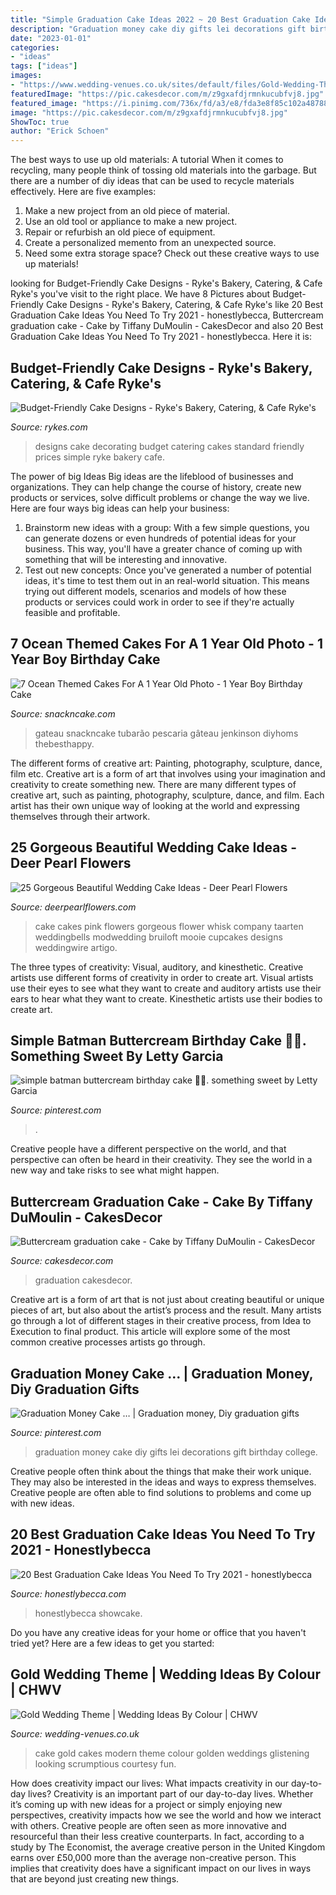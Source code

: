 ```yaml
---
title: "Simple Graduation Cake Ideas 2022 ~ 20 Best Graduation Cake Ideas You Need To Try 2021"
description: "Graduation money cake diy gifts lei decorations gift birthday college"
date: "2023-01-01"
categories:
- "ideas"
tags: ["ideas"]
images:
- "https://www.wedding-venues.co.uk/sites/default/files/Gold-Wedding-Theme-ModernWedding.jpg"
featuredImage: "https://pic.cakesdecor.com/m/z9gxafdjrmnkucubfvj8.jpg"
featured_image: "https://i.pinimg.com/736x/fd/a3/e8/fda3e8f85c102a487880f193ac9d197e.jpg"
image: "https://pic.cakesdecor.com/m/z9gxafdjrmnkucubfvj8.jpg"
ShowToc: true
author: "Erick Schoen"
---
```



The best ways to use up old materials: A tutorial
When it comes to recycling, many people think of tossing old materials into the garbage. But there are a number of diy ideas that can be used to recycle materials effectively. Here are five examples:
1. Make a new project from an old piece of material.
2. Use an old tool or appliance to make a new project.
3. Repair or refurbish an old piece of equipment. 
4. Create a personalized memento from an unexpected source.
5. Need some extra storage space? Check out these creative ways to use up materials!

	

		
looking for Budget-Friendly Cake Designs - Ryke&#039;s Bakery, Catering, &amp; Cafe Ryke&#039;s you've visit to the right place. We have 8 Pictures about Budget-Friendly Cake Designs - Ryke&#039;s Bakery, Catering, &amp; Cafe Ryke&#039;s like 20 Best Graduation Cake Ideas You Need To Try 2021 - honestlybecca, Buttercream graduation cake - Cake by Tiffany DuMoulin - CakesDecor and also 20 Best Graduation Cake Ideas You Need To Try 2021 - honestlybecca. Here it is:
		
    
## Budget-Friendly Cake Designs - Ryke&#039;s Bakery, Catering, &amp; Cafe Ryke&#039;s

<img loading=lazy src="http://rykes.com/wp-content/uploads/2013/05/image_15.jpeg" onerror="this.onerror=null;this.src='https://tse1.mm.bing.net/th?id=OIP.NHIX3Q5hPDxJJtgoVqmK9gHaFj&amp;pid=15.1';" alt="Budget-Friendly Cake Designs - Ryke&#039;s Bakery, Catering, &amp; Cafe Ryke&#039;s">

_Source: rykes.com_

>designs cake decorating budget catering cakes standard friendly prices simple ryke bakery cafe. 

	

The power of big Ideas
Big ideas are the lifeblood of businesses and organizations. They can help change the course of history, create new products or services, solve difficult problems or change the way we live.
Here are four ways big ideas can help your business: 
1. Brainstorm new ideas with a group: With a few simple questions, you can generate dozens or even hundreds of potential ideas for your business. This way, you'll have a greater chance of coming up with something that will be interesting and innovative.
2. Test out new concepts: Once you've generated a number of potential ideas, it's time to test them out in an real-world situation. This means trying out different models, scenarios and models of how these products or services could work in order to see if they're actually feasible and profitable. 

    
## 7 Ocean Themed Cakes For A 1 Year Old Photo - 1 Year Boy Birthday Cake

<img loading=lazy src="https://www.snackncake.com/postpic/2020/04/shark-birthday-cake_671443.jpg" onerror="this.onerror=null;this.src='https://tse4.mm.bing.net/th?id=OIP.osABY5rOL8ngE_RWNWdNlgHaHj&amp;pid=15.1';" alt="7 Ocean Themed Cakes For A 1 Year Old Photo - 1 Year Boy Birthday Cake">

_Source: snackncake.com_

>gateau snackncake tubarão pescaria gâteau jenkinson diyhoms thebesthappy. 

	

The different forms of creative art: Painting, photography, sculpture, dance, film etc.
Creative art is a form of art that involves using your imagination and creativity to create something new. There are many different types of creative art, such as painting, photography, sculpture, dance, and film. Each artist has their own unique way of looking at the world and expressing themselves through their artwork.

    
## 25 Gorgeous Beautiful Wedding Cake Ideas - Deer Pearl Flowers

<img loading=lazy src="http://www.deerpearlflowers.com/wp-content/uploads/2015/10/pink-wedding-cake-with-red-flower.jpg" onerror="this.onerror=null;this.src='https://tse1.mm.bing.net/th?id=OIP.1O4sS1N3XJ7UhxlJJ-qi9QHaLH&amp;pid=15.1';" alt="25 Gorgeous Beautiful Wedding Cake Ideas - Deer Pearl Flowers">

_Source: deerpearlflowers.com_

>cake cakes pink flowers gorgeous flower whisk company taarten weddingbells modwedding bruiloft mooie cupcakes designs weddingwire artigo. 

	

The three types of creativity: Visual, auditory, and kinesthetic.
Creative artists use different forms of creativity in order to create art. Visual artists use their eyes to see what they want to create and auditory artists use their ears to hear what they want to create. Kinesthetic artists use their bodies to create art.

    
## Simple Batman Buttercream Birthday Cake 💛🖤. Something Sweet By Letty Garcia

<img loading=lazy src="https://i.pinimg.com/736x/fd/a3/e8/fda3e8f85c102a487880f193ac9d197e.jpg" onerror="this.onerror=null;this.src='https://tse4.mm.bing.net/th?id=OIP.ZbFHlodT3XbuuQ6P28ArAwHaNL&amp;pid=15.1';" alt="simple batman buttercream birthday cake 💛🖤. something sweet by Letty Garcia">

_Source: pinterest.com_

>. 

	

Creative people have a different perspective on the world, and that perspective can often be heard in their creativity. They see the world in a new way and take risks to see what might happen.

    
## Buttercream Graduation Cake - Cake By Tiffany DuMoulin - CakesDecor

<img loading=lazy src="https://pic.cakesdecor.com/m/z9gxafdjrmnkucubfvj8.jpg" onerror="this.onerror=null;this.src='https://tse2.mm.bing.net/th?id=OIP.MLXNRgq_b1tsar1Qrhd8ewHaNK&amp;pid=15.1';" alt="Buttercream graduation cake - Cake by Tiffany DuMoulin - CakesDecor">

_Source: cakesdecor.com_

>graduation cakesdecor. 

	

Creative art is a form of art that is not just about creating beautiful or unique pieces of art, but also about the artist’s process and the result. Many artists go through a lot of different stages in their creative process, from Idea to Execution to final product. This article will explore some of the most common creative processes artists go through.

    
## Graduation Money Cake … | Graduation Money, Diy Graduation Gifts

<img loading=lazy src="https://i.pinimg.com/originals/26/2f/f4/262ff4a78e91c62fe598321a92b263d3.jpg" onerror="this.onerror=null;this.src='https://tse2.mm.bing.net/th?id=OIP.viUp72IbJdLyOFn395zWMAHaJ4&amp;pid=15.1';" alt="Graduation Money Cake … | Graduation money, Diy graduation gifts">

_Source: pinterest.com_

>graduation money cake diy gifts lei decorations gift birthday college. 

	

Creative people often think about the things that make their work unique. They may also be interested in the ideas and ways to express themselves. Creative people are often able to find solutions to problems and come up with new ideas.

    
## 20 Best Graduation Cake Ideas You Need To Try 2021 - Honestlybecca

<img loading=lazy src="https://honestlybecca.com/wp-content/uploads/2021/04/C03AB0CD-0EEE-4F25-879F-E9AEF867DFCE-683x1024.jpg" onerror="this.onerror=null;this.src='https://tse2.mm.bing.net/th?id=OIP.r4KfzYltbNEVvot_KfoNtgHaLG&amp;pid=15.1';" alt="20 Best Graduation Cake Ideas You Need To Try 2021 - honestlybecca">

_Source: honestlybecca.com_

>honestlybecca showcake. 

	

Do you have any creative ideas for your home or office that you haven't tried yet? Here are a few ideas to get you started: 

    
## Gold Wedding Theme | Wedding Ideas By Colour | CHWV

<img loading=lazy src="https://www.wedding-venues.co.uk/sites/default/files/Gold-Wedding-Theme-ModernWedding.jpg" onerror="this.onerror=null;this.src='https://tse4.mm.bing.net/th?id=OIP.mO5PoMgVsUmk4FvKsNd1dAHaLH&amp;pid=15.1';" alt="Gold Wedding Theme | Wedding Ideas By Colour | CHWV">

_Source: wedding-venues.co.uk_

>cake gold cakes modern theme colour golden weddings glistening looking scrumptious courtesy fun. 

	

How does creativity impact our lives: What impacts creativity in our day-to-day lives?
Creativity is an important part of our day-to-day lives. Whether it’s coming up with new ideas for a project or simply enjoying new perspectives, creativity impacts how we see the world and how we interact with others. Creative people are often seen as more innovative and resourceful than their less creative counterparts. In fact, according to a study by The Economist, the average creative person in the United Kingdom earns over £50,000 more than the average non-creative person. This implies that creativity does have a significant impact on our lives in ways that are beyond just creating new things.

